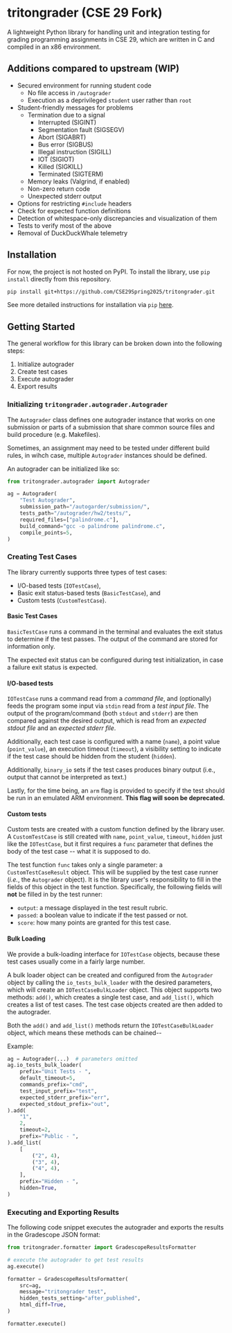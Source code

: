 # tritongrader (CSE 29 Fork)

A lightweight Python library for handling unit and integration testing for
grading programming assignments in CSE 29, which are written in C and compiled
in an x86 environment.

## Additions compared to upstream (WIP)

- Secured environment for running student code
  - No file access in `/autograder`
  - Execution as a deprivileged `student` user rather than `root`
- Student-friendly messages for problems
  - Termination due to a signal
    - Interrupted (SIGINT)
    - Segmentation fault (SIGSEGV)
    - Abort (SIGABRT)
    - Bus error (SIGBUS)
    - Illegal instruction (SIGILL)
    - IOT (SIGIOT)
    - Killed (SIGKILL)
    - Terminated (SIGTERM)
  - Memory leaks (Valgrind, if enabled)
  - Non-zero return code
  - Unexpected stderr output
- Options for restricting `#include` headers
- Check for expected function definitions
- Detection of whitespace-only discrepancies and visualization of them
- Tests to verify most of the above
- Removal of DuckDuckWhale telemetry

## Installation

For now, the project is not hosted on PyPI. To install the library,
use `pip install` directly from this repository.

```bash
pip install git+https://github.com/CSE29Spring2025/tritongrader.git
```

See more detailed instructions for installation via `pip` [here][1].

[1]: https://www.geeksforgeeks.org/how-to-install-a-python-package-from-a-github-repository/

## Getting Started

The general workflow for this library can be broken down into the
following steps:

1. Initialize autograder
1. Create test cases
1. Execute autograder
1. Export results

### Initializing `tritongrader.autograder.Autograder`

The `Autograder` class defines one autograder instance that works on
one submission or parts of a submission that share common source files
and build procedure (e.g. Makefiles).

Sometimes, an assignment may need to be tested under different build
rules, in wihch case, multiple `Autograder` instances should be defined.

An autograder can be initialized like so:

```python
from tritongrader.autograder import Autograder

ag = Autograder(
    "Test Autograder",
    submission_path="/autogarder/submission/",
    tests_path="/autograder/hw2/tests/",
    required_files=["palindrome.c"],
    build_command="gcc -o palindrome palindrome.c",
    compile_points=5,
)
```

### Creating Test Cases

The library currently supports three types of test cases:
- I/O-based tests (`IOTestCase`),
- Basic exit status-based tests (`BasicTestCase`), and
- Custom tests (`CustomTestCase`).

#### Basic Test Cases
`BasicTestCase` runs a command in the terminal and evaluates the exit status
to determine if the test passes. The output of the command are stored for
information only.

The expected exit status can be configured during test initialization, in
case a failure exit status is expected.

#### I/O-based tests

`IOTestCase` runs a command read from a _command file_, and (optionally)
feeds the program some input via `stdin` read from a _test input file_.
The output of the program/command (both `stdout` and `stderr`) are then
compared against the desired output, which is read from an _expected stdout file_
and an _expected stderr file_.

Additionally, each test case is configured with a name (`name`), a point value
(`point_value`), an execution timeout (`timeout`), a visibility setting to
indicate if the test case should be hidden from the student (`hidden`).

Additionally, `binary_io` sets if the test cases produces binary output (i.e.,
output that cannot be interpreted as text.)

Lastly, for the time being, an `arm` flag is provided to specify if the test
should be run in an emulated ARM environment. **This flag will soon be deprecated.**

#### Custom tests

Custom tests are created with a custom function defined by the library user.
A `CustomTestCase` is still created with `name`, `point_value`, `timeout`,
`hidden` just like the `IOTestCase`, but it first requires a `func` parameter
that defines the body of the test case -- what it is supposed to do.

The test function `func` takes only a single parameter: a `CustomTestCaseResult`
object. This will be supplied by the test case runner (_i.e._, the `Autograder`
object). It is the library user's responsibility to fill in the fields of this
object in the test function. Specifically, the following fields will **not**
be filled in by the test runner:

- `output`: a message displayed in the test result rubric.
- `passed`: a boolean value to indicate if the test passed or not.
- `score`: how many points are granted for this test case.

#### Bulk Loading

We provide a bulk-loading interface for `IOTestCase` objects, because these test
cases usually come in a fairly large number.

A bulk loader object can be created and configured from the `Autograder` object
by calling the `io_tests_bulk_loader` with the desired parameters, which will
create an `IOTestCaseBulkLoader` object. This object supports two methods:
`add()`, which creates a single test case, and
`add_list()`, which creates a list of test cases. The test case objects created
are then added to the autograder.

Both the `add()` and `add_list()` methods return the `IOTestCaseBulkLoader`
object, which means these methods can be chained--

Example:

```python
ag = Autograder(...)  # parameters omitted
ag.io_tests_bulk_loader(
    prefix="Unit Tests - ",
    default_timeout=5,
    commands_prefix="cmd",
    test_input_prefix="test",
    expected_stderr_prefix="err",
    expected_stdout_prefix="out",
).add(
    "1",
    2,
    timeout=2,
    prefix="Public - ",
).add_list(
    [
        ("2", 4),
        ("3", 4),
        ("4", 4),
    ],
    prefix="Hidden - ",
    hidden=True,
)
```

### Executing and Exporting Results

The following code snippet executes the autograder and exports
the results in the Gradescope JSON format:

```python
from tritongrader.formatter import GradescopeResultsFormatter

# execute the autograder to get test results
ag.execute()

formatter = GradescopeResultsFormatter(
    src=ag,
    message="tritongrader test",
    hidden_tests_setting="after_published",
    html_diff=True,
)

formatter.execute()
```
